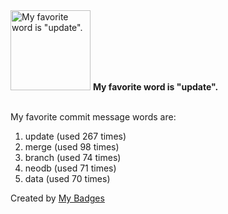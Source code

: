 <img src="https://my-badges.github.io/my-badges/favorite-word.png" alt="My favorite word is &quot;update&quot;." title="My favorite word is &quot;update&quot;." width="128">
<strong>My favorite word is &quot;update&quot;.</strong>
<br><br>

My favorite commit message words are:

1. update (used 267 times)
2. merge (used 98 times)
3. branch (used 74 times)
4. neodb (used 71 times)
5. data (used 70 times)


Created by <a href="https://github.com/my-badges/my-badges">My Badges</a>
